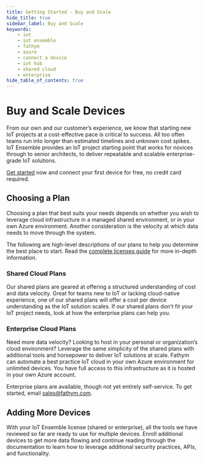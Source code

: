 ```yaml
---
title: Getting Started - Buy and Scale
hide_title: true
sidebar_label: Buy and Scale
keywords:
    - iot
    - iot ensemble
    - fathym
    - azure
    - connect a device
    - iot hub
    - shared cloud
    - enterprise
hide_table_of_contents: true
---
```


# Buy and Scale Devices

From our own and our customer’s experience, we know that starting new IoT projects at a cost-effective pace is critical to success. All too often teams run into longer than estimated timelines and unknown cost spikes. IoT Ensemble provides an IoT project starting point that works for novices through to senior architects, to deliver repeatable and scalable enterprise-grade IoT solutions.       

[Get started](https://www.iot-ensemble.com/billing/iot) now and connect your first device for free, no credit card required.

## Choosing a Plan

Choosing a plan that best suits your needs depends on whether you wish to leverage cloud infrastructure in a managed shared environment, or in your own Azure environment. Another consideration is the velocity at which data needs to move through the system.  

The following are high-level descriptions of our plans to help you determine the best place to start. Read the [complete licenses guide](../devs/licenses) for more in-depth information.

### Shared Cloud Plans

Our shared plans are geared at offering a structured understanding of cost and data velocity. Great for teams new to IoT or lacking cloud-native experience, one of our shared plans will offer a cost per device understanding as the IoT solution scales. If our shared plans don't fit your IoT project needs, look at how the enterprise plans can help you. 

### Enterprise Cloud Plans

Need more data velocity? Looking to host in your personal or organization’s cloud environment? Leverage the same simplicity of the shared plans with additional tools and horsepower to deliver IoT solutions at scale. Fathym can automate a best practice IoT cloud in your own Azure environment for unlimited devices. You have full access to this infrastructure as it is hosted in your own Azure account.

Enterprise plans are available, though not yet entirely self-service. To get started, email <a href="mailto:sales@fathym.com">sales@fathym.com</a>.

## Adding More Devices

With your IoT Ensemble license (shared or enterprise), all the tools we have reviewed so far are ready to use for multiple devices. Enroll additional devices to get more data flowing and continue reading through the documentation to learn how to leverage additional security practices, APIs, and functionality.

